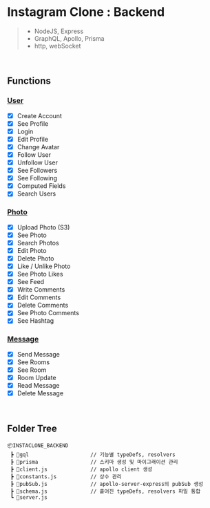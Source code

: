 # Instagram Clone : Backend

> -   NodeJS, Express
> -   GraphQL, Apollo, Prisma
> -   http, webSocket

<br>

## Functions

### [User](https://github.com/mauv2sky/InstaClone_Backend/tree/main/gql/User)

-   [x] Create Account
-   [x] See Profile
-   [x] Login
-   [x] Edit Profile
-   [x] Change Avatar
-   [x] Follow User
-   [x] Unfollow User
-   [x] See Followers
-   [x] See Following
-   [x] Computed Fields
-   [x] Search Users

### [Photo](https://github.com/mauv2sky/InstaClone_Backend/tree/main/gql/photo)

-   [x] Upload Photo (S3)
-   [x] See Photo
-   [x] Search Photos
-   [x] Edit Photo
-   [x] Delete Photo
-   [x] Like / Unlike Photo
-   [x] See Photo Likes
-   [x] See Feed
-   [x] Write Comments
-   [x] Edit Comments
-   [x] Delete Comments
-   [x] See Photo Comments
-   [x] See Hashtag

### [Message](https://github.com/mauv2sky/InstaClone_Backend/tree/main/gql/message)

-   [x] Send Message
-   [x] See Rooms
-   [x] See Room
-   [x] Room Update
-   [x] Read Message
-   [x] Delete Message

<br>

## Folder Tree

```
📦INSTACLONE_BACKEND
 ┣ 📂gql                    // 기능별 typeDefs, resolvers
 ┣ 📂prisma                 // 스키마 생성 및 마이그래이션 관리
 ┣ 📜client.js              // apollo client 생성
 ┣ 📜constants.js           // 상수 관리
 ┣ 📜pubSub.js              // apollo-server-express의 pubSub 생성
 ┣ 📜schema.js              // 흩어진 typeDefs, resolvers 파일 통합
 ┗ 📜server.js
```
